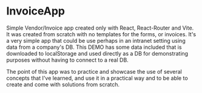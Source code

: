 # InvoiceApp
Simple Vendor/Invoice app created only with React, React-Router and Vite. It was created from scratch with no templates for the forms, or invoices. It's a very simple app that could be use perhaps in an intranet setting using data from a company's DB. This DEMO has some data included that is downloaded to localStorage and used directly as a DB for demonstrating purposes without having to connect to a real DB.

The point of this app was to practice and showcase the use of several concepts that I've learned, and use it in a practical way and to be able to create and come with solutions from scratch.
